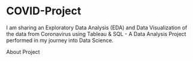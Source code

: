 # COVID-Project

I am sharing an Exploratory Data Analysis (EDA) and Data Visualization of the data from Coronavirus using Tableau & SQL - A Data Analysis Project performed in my journey into Data Science.



About Project
